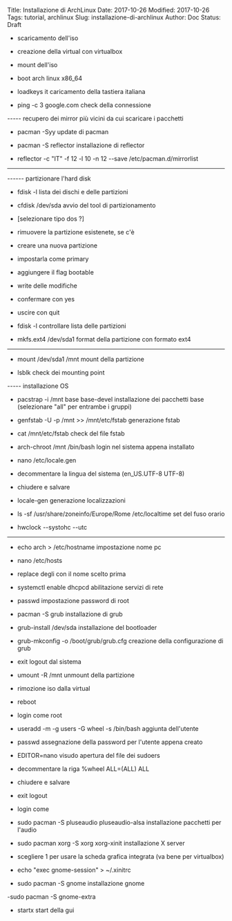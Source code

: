 Title: Installazione di ArchLinux
Date: 2017-10-26
Modified: 2017-10-26
Tags: tutorial, archlinux
Slug: installazione-di-archlinux
Author: Doc
Status: Draft

- scaricamento dell'iso
- creazione della virtual con virtualbox
- mount dell'iso
- boot arch linux x86_64

- loadkeys it
caricamento della tastiera italiana

- ping -c 3 google.com
check della connessione

----- recupero dei mirror più vicini da cui scaricare i pacchetti
- pacman -Syy
update di pacman

- pacman -S reflector
installazione di reflector

- reflector -c "IT" -f 12 -l 10 -n 12 --save /etc/pacman.d/mirrorlist
------

------ partizionare l'hard disk
- fdisk -l
lista dei dischi e delle partizioni

- cfdisk /dev/sda
avvio del tool di partizionamento

- [selezionare tipo dos ?]
- rimuovere la partizione esistenete, se c'è
- creare una nuova partizione
- impostarla come primary
- aggiungere il flag bootable
- write delle modifiche
- confermare con yes
- uscire con quit

- fdisk -l
controllare lista delle partizioni

- mkfs.ext4 /dev/sda1
format della partizione con formato ext4
------

- mount /dev/sda1 /mnt
mount della partizione

- lsblk
check dei mounting point

----- installazione OS
- pacstrap -i /mnt base base-devel
installazione dei pacchetti base (selezionare "all" per entrambe i gruppi)

- genfstab -U -p /mnt >> /mnt/etc/fstab
generazione fstab

- cat /mnt/etc/fstab
check del file fstab

- arch-chroot /mnt /bin/bash
login nel sistema appena installato

- nano /etc/locale.gen
- decommentare la lingua del sistema (en_US.UTF-8 UTF-8)
- chiudere e salvare

- locale-gen
generazione localizzazioni

- ls -sf /usr/share/zoneinfo/Europe/Rome /etc/localtime
set del fuso orario

- hwclock --systohc --utc
------

- echo arch > /etc/hostname
impostazione nome pc

- nano /etc/hosts
- replace degli <hostname> con il nome scelto prima

- systemctl enable dhcpcd
abilitazione servizi di rete

- passwd
impostazione password di root

- pacman -S grub
installazione di grub

- grub-install /dev/sda
installazione del bootloader

- grub-mkconfig -o /boot/grub/grub.cfg
creazione della configurazione di grub

- exit
logout dal sistema

- umount -R /mnt
unmount della partizione

- rimozione iso dalla virtual

- reboot

- login come root

- useradd -m -g users -G wheel -s /bin/bash <username>
aggiunta dell'utente

- passwd <username>
assegnazione della password per l'utente appena creato

- EDITOR=nano visudo
apertura del file dei sudoers

- decommentare la riga %wheel ALL=(ALL) ALL
- chiudere e salvare

- exit
logout

- login come <username>

- sudo pacman -S pluseaudio pluseaudio-alsa
installazione pacchetti per l'audio

- sudo pacman xorg -S xorg xorg-xinit
installazione X server

- scegliere 1 per usare la scheda grafica integrata (va bene per virtualbox)

- echo "exec gnome-session" > ~/.xinitrc

- sudo pacman -S gnome
installazione gnome

-sudo pacman -S gnome-extra

- startx
start della gui


